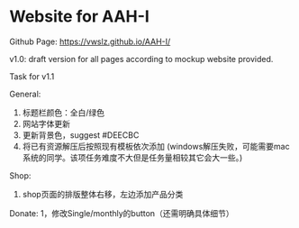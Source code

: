 # Website for AAH-I

Github Page: https://vwslz.github.io/AAH-I/

v1.0: draft version for all pages according to mockup website provided.

Task for v1.1

General:
1. 标题栏颜色：全白/绿色
2. 网站字体更新
3. 更新背景色，suggest #DEECBC
4. 将已有资源解压后按照现有模板依次添加
(windows解压失败，可能需要mac系统的同学。该项任务难度不大但是任务量相较其它会大一些。)

Shop:
1. shop页面的排版整体右移，左边添加产品分类

Donate:
1，修改Single/monthly的button（还需明确具体细节）
